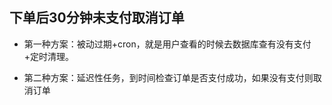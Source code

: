 ## 下单后30分钟未支付取消订单

- 第一种方案：被动过期+cron，就是用户查看的时候去数据库查有没有支付+定时清理。

- 第二种方案：延迟性任务，到时间检查订单是否支付成功，如果没有支付则取消订单

